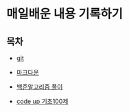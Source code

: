 # 매일배운 내용 기록하기

## 목차

* [git](./git)

* [마크다운](./markdown)

* [백준알고리즘 풀이](./algorism)

* [code up 기초100제](./code%20up/python%20%EA%B8%B0%EC%B4%88100%EC%A0%9C/)